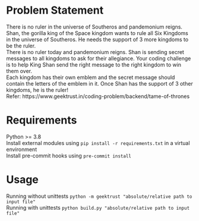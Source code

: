 # Problem Statement
<p>There is no ruler in the universe of Southeros and pandemonium reigns. Shan, the gorilla king of the Space kingdom wants to rule all Six Kingdoms in the universe of Southeros. He needs the support of 3 more kingdoms to be the ruler.<br/>
There is no ruler today and pandemonium reigns. Shan is sending secret messages to all kingdoms to ask for their allegiance. Your coding challenge is to help King Shan send the right message to the right kingdom to win them over. <br/>
Each kingdom has their own emblem and the secret message should contain the letters of the emblem in it. Once Shan has the support of 3 other kingdoms, he is the ruler!<br/>
Refer: https://www.geektrust.in/coding-problem/backend/tame-of-thrones </p>

# Requirements
Python >= 3.8 <br>
Install external modules using `pip install -r requirements.txt` in a virtual environment<br>
Install pre-commit hooks using `pre-commit install`<br>

# Usage
Running without unittests `python -m geektrust "absolute/relative path to input file"` <br>
Running with unittests `python build.py "absolute/relative path to input file"` <br>
